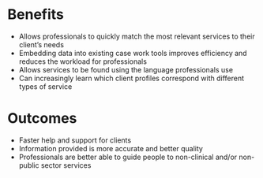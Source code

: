 # Benefits

- Allows professionals to quickly match the most relevant services to their client’s needs
- Embedding data into existing case work tools improves efficiency and reduces the workload for professionals 
- Allows services to be found using the language professionals use
- Can increasingly learn which client profiles correspond with different types of service

# Outcomes

- Faster help and support for clients
- Information provided is more accurate and better quality 
- Professionals are better able to guide people to non-clinical and/or non-public sector services
